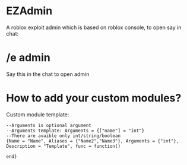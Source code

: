 # EZAdmin

A roblox exploit admin which is based on roblox console, to open say in chat:

# /e admin
Say this in the chat to open admin

# How to add your custom modules?

Custom module template:

```
--Arguments is optional argument
--Arguments template: Arguments = {["name"] = "int"}
--There are avaible only int/string/boolean
{Name = "Name", Aliases = {"Name2","Name3"}, Arguments = {"int"}, Description = "Template", func = function()

end}
```
